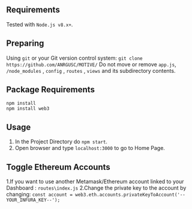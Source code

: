 ## Requirements
Tested with `Node.js v8.x+`.

## Preparing
Using `git` or your Git version control system:
`git clone https://github.com/ANRGUSC/MOTIVE/`
Do not move or remove `app.js`, `/node_modules` , `config` , `routes` , `views` and its subdirectory contents.

## Package Requirements
```
npm install
npm install web3
```

## Usage
1. In the Project Directory do `npm start`.
2. Open browser and type `localhost:3000` to go to Home Page.

## Toggle Ethereum Accounts
1.If you want to use another Metamask/Ethereum account linked to your Dashboard :
`routes\index.js`
2.Change the private key to the account by changing:
`const account = web3.eth.accounts.privateKeyToAccount('--YOUR_INFURA_KEY--');`
